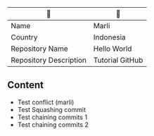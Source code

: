 | 📌                     | 📌              |
|------------------------|-----------------|
| Name                   | Marli           |
| Country                | Indonesia       |
| Repository Name        | Hello World     |
| Repository Description | Tutorial GitHub |

## Content

* Test conflict (marli)
* Test Squashing commit
* Test chaining commits 1
* Test chaining commits 2
